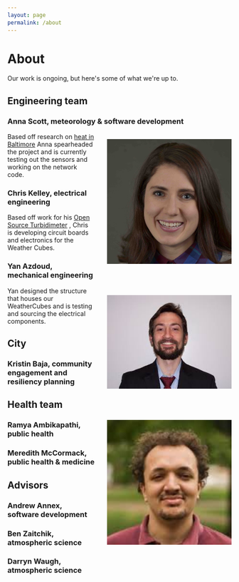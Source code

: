 ```yaml
---
layout: page
permalink: /about
---
```

# About

Our work is ongoing, but here's some of what we're up to.  

## Engineering team
### Anna Scott, meteorology & software development
<img src="images/AnnaScottprofessionalheadshot_small_small.jpg" width="280" style="float:right; margin: 1em 0 4em 2em;"
title="Anna"/>
Based off research on [heat in Baltimore](http://www.baltimoresustainability.org/urban-heat-island-sensors/) Anna spearheaded the project and is currently testing out the sensors
and working on the network code. 

### Chris Kelley, electrical engineering
<img src="images/chris.jpg" width="280" style="float:right; margin: 1em 0 4em 2em;"
title="Chris"/>
Based off work for his [Open Source Turbidimeter](https://github.com/wash4all/open-turbidimeter-project)
, Chris is developing circuit boards and electronics for the Weather Cubes.

### Yan Azdoud, mechanical engineering
<img src="images/yan.jpg" width="280" style="float:right; margin: 1em 0 4em 2em;"
title="Yan"/>
Yan designed the structure that houses our WeatherCubes
and is testing and sourcing the electrical components.

## City
### Kristin Baja, community engagement and resiliency planning

## Health team 
### Ramya Ambikapathi, public health
### Meredith McCormack, public health \& medicine

## Advisors
### Andrew Annex, software development
### Ben Zaitchik, atmospheric science
### Darryn Waugh, atmospheric science
